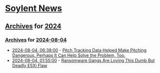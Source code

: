 # [Soylent News](../../../README.md)

## [Archives](../../index.md) for [2024](../index.md)

### [Archives](../../index.md) for [2024-08-04](index.md)

* [2024-08-04, 06:38:00](https://soylentnews.org/article.pl?sid=24/08/03/1520255&from=rss) - [Pitch Tracking Data Helped Make Pitching Dangerous.  Perhaps It Can Help Solve the Problem, Too.](https://soylentnews.org/article.pl?sid=24/08/03/1520255&from=rss)
* [2024-08-04, 01:55:00](https://soylentnews.org/article.pl?sid=24/08/03/0257254&from=rss) - [Ransomware Gangs Are Loving This Dumb But Deadly ESXi Flaw](https://soylentnews.org/article.pl?sid=24/08/03/0257254&from=rss)
